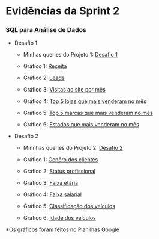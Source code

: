#
# Evidências da Sprint 2

### SQL para Análise de Dados

* Desafio 1

  - Minhas queries do Projeto 1: [Desafio 1](https://github.com/catarwnalud/pbCompass/blob/d2cc18f3b77c1f2e7c6adc50d825462727bb9abe/sprint_2/evid%C3%AAncias/desafio1.txt)

  - Gráfico 1: [Receita](https://github.com/catarwnalud/pbCompass/blob/d2cc18f3b77c1f2e7c6adc50d825462727bb9abe/sprint_2/evid%C3%AAncias/receita.png)

  - Gráfico 2: [Leads](https://github.com/catarwnalud/pbCompass/blob/d2cc18f3b77c1f2e7c6adc50d825462727bb9abe/sprint_2/evid%C3%AAncias/leads.png)

  - Gráfico 3: [Visitas ao site por mês](https://github.com/catarwnalud/pbCompass/blob/d2cc18f3b77c1f2e7c6adc50d825462727bb9abe/sprint_2/evid%C3%AAncias/visitas%20ao%20site%20por%20dia%20da%20semana%20no%20m%C3%AAs.png)

  - Gráfico 4: [Top 5 lojas que mais venderam no mês](https://github.com/catarwnalud/pbCompass/blob/d2cc18f3b77c1f2e7c6adc50d825462727bb9abe/sprint_2/evid%C3%AAncias/top%205%20lojas%20que%20mais%20venderam.png)

  - Gráfico 5: [Top 5 marcas que mais venderam no mês](https://github.com/catarwnalud/pbCompass/blob/d2cc18f3b77c1f2e7c6adc50d825462727bb9abe/sprint_2/evid%C3%AAncias/top%205%20marcas%20mais%20vendidas%20no%20m%C3%AAs.png)

  - Gráfico 6: [Estados que mais venderam no mês](https://github.com/catarwnalud/pbCompass/blob/d2cc18f3b77c1f2e7c6adc50d825462727bb9abe/sprint_2/evid%C3%AAncias/estados%20que%20mais%20venderam%20no%20m%C3%AAs.png)

* Desafio 2

  - Minnhas queries do Projeto 2: [Desafio 2](https://github.com/catarwnalud/pbCompass/blob/d2cc18f3b77c1f2e7c6adc50d825462727bb9abe/sprint_2/evid%C3%AAncias/desafio2.txt)

  - Gráfico 1: [Genêro dos clientes](https://github.com/catarwnalud/pbCompass/blob/d2cc18f3b77c1f2e7c6adc50d825462727bb9abe/sprint_2/evid%C3%AAncias/g%C3%AAnero.png)

  - Gráfico 2: [Status profissional](https://github.com/catarwnalud/pbCompass/blob/d2cc18f3b77c1f2e7c6adc50d825462727bb9abe/sprint_2/evid%C3%AAncias/status%20profissional.png)

  - Gráfico 3: [Faixa etária](https://github.com/catarwnalud/pbCompass/blob/d2cc18f3b77c1f2e7c6adc50d825462727bb9abe/sprint_2/evid%C3%AAncias/faixa%20et%C3%A1ria.png)

  - Gráfico 4: [Faixa salarial](https://github.com/catarwnalud/pbCompass/blob/d2cc18f3b77c1f2e7c6adc50d825462727bb9abe/sprint_2/evid%C3%AAncias/faixa%20salarial.png)

  - Gráfico 5: [Classificação dos veículos](https://github.com/catarwnalud/pbCompass/blob/d2cc18f3b77c1f2e7c6adc50d825462727bb9abe/sprint_2/evid%C3%AAncias/estado%20do%20veiculo.png)

  - Gráfico 6: [Idade dos veículos](https://github.com/catarwnalud/pbCompass/blob/d2cc18f3b77c1f2e7c6adc50d825462727bb9abe/sprint_2/evid%C3%AAncias/idade%20do%20ve%C3%ADculo.png)























 *Os gráficos foram feitos no Planilhas Google

#

